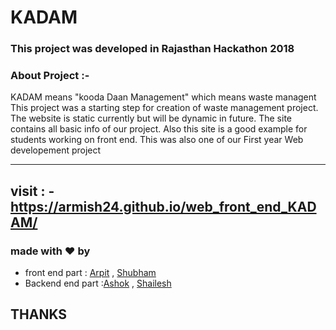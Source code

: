 # KADAM 

### This project was developed in Rajasthan Hackathon 2018

### About Project :-
KADAM means "kooda Daan Management" which means waste managent
This project was a starting step for creation of waste management project.
The website is static currently but will be dynamic in future.
The site contains all basic info of our project. 
Also this site is a good example for students working on front end.
This was also one of our First year Web developement project

----
visit : - https://armish24.github.io/web_front_end_KADAM/
--
### made with :heart: by 
 * front end part : [Arpit](https://github.com/shubahmsingh) , [Shubham](https://github.com/shubham7298) 
 * Backend end part :[Ashok](https://github.com/XLAR-8) , [Shailesh](https://github.com/shellkore)
## THANKS 
